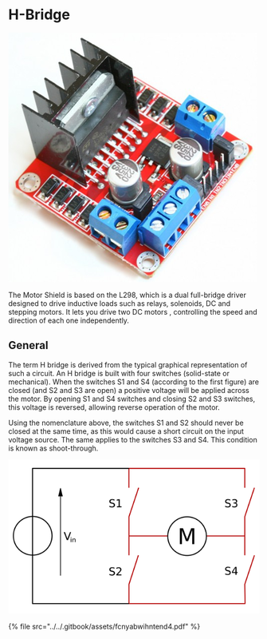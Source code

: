 # H-Bridge

![](../../.gitbook/assets/im120606013-main-500x500.jpg)

The Motor Shield is based on the L298, which is a dual full-bridge driver designed to drive inductive loads such as relays, solenoids, DC and stepping motors. It lets you drive two DC motors , controlling the speed and direction of each one independently.

## General

The term H bridge is derived from the typical graphical representation of such a circuit. An H bridge is built with four switches \(solid-state or mechanical\). When the switches S1 and S4 \(according to the first figure\) are closed \(and S2 and S3 are open\) a positive voltage will be applied across the motor. By opening S1 and S4 switches and closing S2 and S3 switches, this voltage is reversed, allowing reverse operation of the motor.

Using the nomenclature above, the switches S1 and S2 should never be closed at the same time, as this would cause a short circuit on the input voltage source. The same applies to the switches S3 and S4. This condition is known as shoot-through.

![](../../.gitbook/assets/620px-h_bridge.svg.png)

{% file src="../../.gitbook/assets/fcnyabwihntend4.pdf" %}

